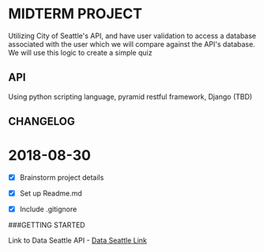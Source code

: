 # MIDTERM PROJECT

Utilizing City of Seattle's API, and have user validation to access a database associated with the user which we will compare 
against the API's database. We will use this logic to create a simple quiz

## API

Using python scripting language, pyramid restful framework, Django (TBD)


## CHANGELOG


2018-08-30
==========

- [x] Brainstorm project details
- [x] Set up Readme.md
- [x] Include .gitignore 


###GETTING STARTED

Link to Data Seattle API - [Data Seattle Link](https://data.seattle.gov/)